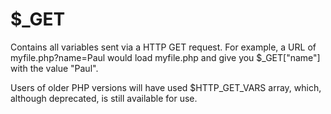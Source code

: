# $\_GET

Contains all variables sent via a HTTP GET request. For example, a URL of myfile.php?name=Paul would load myfile.php and give you $\_GET\["name"\] with the value "Paul". 

Users of older PHP versions will have used $HTTP\_GET\_VARS array, which, although deprecated, is still available for use.



